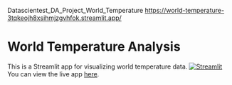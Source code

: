 Datascientest_DA_Project_World_Temperature
https://world-temperature-3tqkeojh8xsihmjzgvhfok.streamlit.app/

# World Temperature Analysis
This is a Streamlit app for visualizing world temperature data.
[![Streamlit](https://static.streamlit.io/badges/streamlit_badge_black_white.svg)](https://share.streamlit.io/desireeJoe/world-temperature-3tqkeojh8xsihmjzgvhfok/main/stream.py)
You can view the live app [here](https://share.streamlit.io/desireeJoe/world-temperature-3tqkeojh8xsihmjzgvhfok/main/stream.py).
